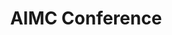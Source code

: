 ---
layout: none
title: AIMC Conference
description: "Installation & Demo Track <br> Meta Reviewer (2023)"
img: assets/collaborations/reviewer/aimc.png
importance: 99
permalink:  collaborations/#
category: reviewer
---